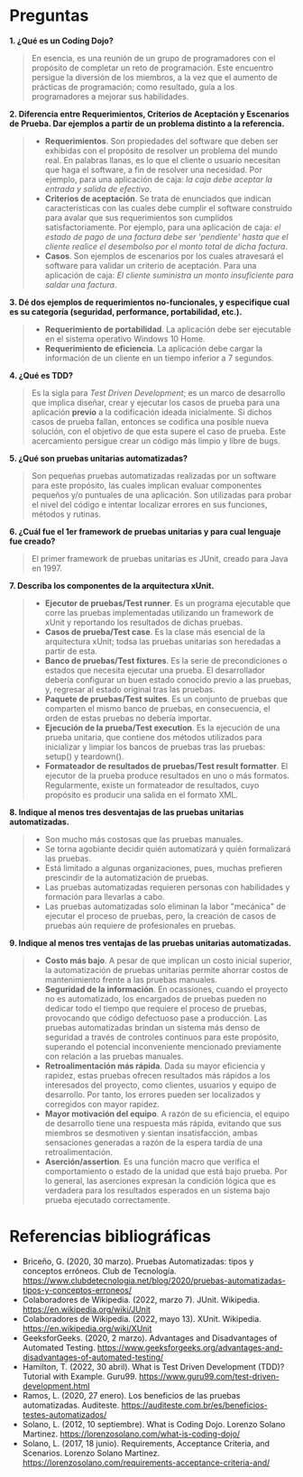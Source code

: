 # Preguntas

**1. ¿Qué es un Coding Dojo?**
> En esencia, es una reunión de un grupo de programadores con el propósito de completar un reto de programación. Este encuentro persigue la diversión de los miembros, a la vez que el aumento de prácticas de programación; como resultado, guía a los programadores a mejorar sus habilidades.

**2. Diferencia entre Requerimientos, Criterios de Aceptación y Escenarios de Prueba. Dar ejemplos a partir de un problema distinto a la referencia.**
> * **Requerimientos**. Son propiedades del software que deben ser exhibidas con el propósito de resolver un problema del mundo real. En palabras llanas, es lo que el cliente o usuario necesitan que haga el software, a fin de resolver una necesidad. Por ejemplo, para una aplicación de caja: *la caja debe aceptar la entrada y salida de efectivo*.
> * **Criterios de aceptación**. Se trata de enunciados que indican características con las cuales debe cumplir el software construido para avalar que sus requerimientos son cumplidos satisfactoriamente.  Por ejemplo, para una aplicación de caja: *el estado de pago de una factura debe ser 'pendiente' hasta que el cliente realice el desembolso por el monto total de dicha factura*.
> * **Casos**. Son ejemplos de escenarios por los cuales atravesará el software para validar un criterio de aceptación. Para una aplicación de caja: *El cliente suministra un monto insuficiente para saldar una factura*.

**3. Dé dos ejemplos de requerimientos no-funcionales, y especifique cual es su categoría (seguridad, performance, portabilidad, etc.).**
> * **Requerimiento de portabilidad**. La aplicación debe ser ejecutable en el sistema operativo Windows 10 Home.
> * **Requerimiento de eficiencia**. La aplicación debe cargar la información de un cliente en un tiempo inferior a 7 segundos.

**4. ¿Qué es TDD?**
> Es la sigla para *Test Driven Development*; es un marco de desarrollo que implica diseñar, crear y ejecutar los casos de prueba para una aplicación **previo** a la codificación ideada inicialmente. Si dichos casos de prueba fallan, entonces se codifica una posible nueva solución, con el objetivo de que esta supere el caso de prueba. Este acercamiento persigue crear un código más limpio y libre de bugs.

**5. ¿Qué son pruebas unitarias automatizadas?**
> Son pequeñas pruebas automatizadas realizadas por un software para este propósito, las cuales implican evaluar componentes pequeños y/o puntuales de una aplicación. Son utilizadas para probar el nivel del código e intentar localizar errores en sus funciones, métodos y rutinas.

**6. ¿Cuál fue el 1er framework de pruebas unitarias y para cual lenguaje fue creado?**
> El primer framework de pruebas unitarias es JUnit, creado para Java en 1997.

**7. Describa los componentes de la arquitectura xUnit.**
> * **Ejecutor de pruebas/Test runner**. Es un programa ejecutable que corre las pruebas implementadas utilizando un framework de xUnit y reportando los resultados de dichas pruebas.
> * **Casos de prueba/Test case**. Es la clase más esencial de la arquitectura xUnit; todsa las pruebas unitarias son heredadas a partir de esta.
> * **Banco de pruebas/Test fixtures**. Es la serie de precondiciones o estados que necesita ejecutar una prueba. El desarrollador debería configurar un buen estado conocido previo a las pruebas, y, regresar al estado original tras las pruebas.
> * **Paquete de pruebas/Test suites**. Es un conjunto de pruebas que comparten el mismo banco de pruebas, en consecuencia, el orden de estas pruebas no debería importar.
> * **Ejecución de la prueba/Test execution**. Es la ejecución de una prueba unitaria, que contiene dos métodos utilizados para inicializar y limpiar los bancos de pruebas tras las pruebas: setup() y teardown().
> * **Formateador de resultados de pruebas/Test result formatter**. El ejecutor de la prueba produce resultados en uno o más formatos. Regularmente, existe un formateador de resultados, cuyo propósito es producir una salida en el formato XML.

**8. Indique al menos tres desventajas de las pruebas unitarias automatizadas.**
> * Son mucho más costosas que las pruebas manuales.
> * Se torna agobiante decidir quién automatizará y quién formalizará las pruebas.
> * Está limitado a algunas organizaciones, pues, muchas prefieren prescindir de la automatización de pruebas.
> * Las pruebas automatizadas requieren personas con habilidades y formación para llevarlas a cabo.
> * Las pruebas automatizadas solo eliminan la labor "mecánica" de ejecutar el proceso de pruebas, pero, la creación de casos de pruebas aún requiere de profesionales en pruebas.

**9. Indique al menos tres ventajas de las pruebas unitarias automatizadas.**
> * **Costo más bajo**. A pesar de que implican un costo inicial superior, la automatización de pruebas unitarias permite ahorrar costos de mantenimiento frente a las pruebas manuales.
> * **Seguridad de la información**. En ocassiones, cuando el proyecto no es automatizado, los encargados de pruebas pueden no dedicar todo el tiempo que requiere el proceso de pruebas, provocando que código defectuoso pase a producción. Las pruebas automatizadas brindan un sistema más denso de seguridad a través de controles continuos para este propósito, superando el potencial inconveniente mencionado previamente con relación a las pruebas manuales.
> * **Retroalimentación más rápida**. Dada su mayor eficiencia y rapidez, estas pruebas ofrecen resultados más rápidos a los interesados del proyecto, como clientes, usuarios y equipo de desarrollo. Por tanto, los errores pueden ser localizados y corregidos con mayor rapidez.
> * **Mayor motivación del equipo**. A razón de su eficiencia, el equipo de desarrollo tiene una respuesta más rápida, evitando que sus miembros se desmotiven y sientan insatisfacción, ambas sensaciones generadas a razón de la espera tardía de una retroalimentación.
> * **Aserción/assertion**. Es una función macro que verifica el comportamiento o estado de la unidad que está bajo prueba. Por lo general, las aserciones expresan la condición lógica que es verdadera para los resultados esperados en un sistema bajo prueba ejecutado correctamente.

# Referencias bibliográficas
* Briceño, G. (2020, 30 marzo). Pruebas Automatizadas: tipos y conceptos erróneos. Club de Tecnología. https://www.clubdetecnologia.net/blog/2020/pruebas-automatizadas-tipos-y-conceptos-erroneos/
* Colaboradores de Wikipedia. (2022, marzo 7). JUnit. Wikipedia. https://en.wikipedia.org/wiki/JUnit
* Colaboradores de Wikipedia. (2022, mayo 13). XUnit. Wikipedia. https://en.wikipedia.org/wiki/XUnit
* GeeksforGeeks. (2020, 2 marzo). Advantages and Disadvantages of Automated Testing. https://www.geeksforgeeks.org/advantages-and-disadvantages-of-automated-testing/
* Hamilton, T. (2022, 30 abril). What is Test Driven Development (TDD)? Tutorial with Example. Guru99. https://www.guru99.com/test-driven-development.html
* Ramos, L. (2020, 27 enero). Los beneficios de las pruebas automatizadas. Auditeste. https://auditeste.com.br/es/beneficios-testes-automatizados/
* Solano, L. (2012, 10 septiembre). What is Coding Dojo. Lorenzo Solano Martinez. https://lorenzosolano.com/what-is-coding-dojo/  
* Solano, L. (2017, 18 junio). Requirements, Acceptance Criteria, and Scenarios. Lorenzo Solano Martinez. https://lorenzosolano.com/requirements-acceptance-criteria-and/